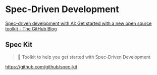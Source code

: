 # Spec-Driven Development

[Spec-driven development with AI: Get started with a new open source toolkit - The GitHub Blog](https://github.blog/ai-and-ml/generative-ai/spec-driven-development-with-ai-get-started-with-a-new-open-source-toolkit/)

## Spec Kit

> 💫 Toolkit to help you get started with Spec-Driven Development

<https://github.com/github/spec-kit>

